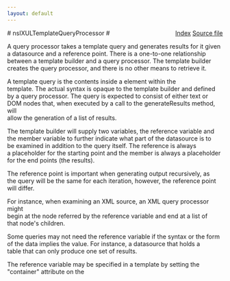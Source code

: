 ```yaml
---
layout: default
---
```

<div class='links' style='float:right'><a href="../index.html">Index</a>
<a href="http://dxr.mozilla.org/mozilla-central/source/dom/xul/templates/nsIXULTemplateQueryProcessor.idl">Source file</a>
</div>
# nsIXULTemplateQueryProcessor #
  
A query processor takes a template query and generates results for it given  
a datasource and a reference point. There is a one-to-one relationship  
between a template builder and a query processor. The template builder  
creates the query processor, and there is no other means to retrieve it.  
  
A template query is the contents inside a <query> element within the  
template. The actual syntax is opaque to the template builder and defined  
by a query processor. The query is expected to consist of either text or  
DOM nodes that, when executed by a call to the generateResults method, will  
allow the generation of a list of results.  
  
The template builder will supply two variables, the reference variable and  
the member variable to further indicate what part of the datasource is to  
be examined in addition to the query itself. The reference is always  
a placeholder for the starting point and the member is always a placeholder  
for the end points (the results).  
  
The reference point is important when generating output recursively, as  
the query will be the same for each iteration, however, the reference point  
will differ.  
  
For instance, when examining an XML source, an XML query processor might  
begin at the node referred by the reference variable and end at a list of  
that node's children.  
  
Some queries may not need the reference variable if the syntax or the form  
of the data implies the value. For instance, a datasource that holds a  
table that can only produce one set of results.  
  
The reference variable may be specified in a template by setting the  
"container" attribute on the <template> element to the variable to use. The  
member variable may be specified in a similar way using the "member"  
attribute, or it may be specified in the first <action> body in the  
template as the value of a uri attribute on an element. A breadth-first  
search of the first action is performed to find this element.  
  
If unspecified, the default value of the reference variable is ?uri.  
  
For example, a query might have the following syntax:  
  
(?id, ?name, ?url) from Bookmarks where parentfolder = ?start  
  
This query might generate a result for each bookmark within a given folder.  
The variable ?start would be the reference variable, while the variable ?id  
would be the member variable, since it is the unique value that identifies  
a result. Each result will have the four variables referred to defined for  
it and the values may be retrieved using the result's getBindingFor and  
getBindingObjectFor methods.  
  
The template builder must call initializeForBuilding before the other  
methods, except for translateRef. The builder will then call compileQuery  
for each query in the template to compile the queries. When results need  
to be generated, the builder will call generateResults. The  
initializeForBuilding, compileQuery and addBinding methods may not be  
called after generateResults has been called until the builder indicates  
that the generated output is being removed by calling the done method.  
  
Currently, the datasource supplied to the methods will always be an  
nsIRDFDataSource or a DOM node, and will always be the same one in between  
calls to initializeForBuilding and done.  
  

## Methods ##

### getDatasource(aDataSources, aRootNode, aIsTrusted, aBuilder, aShouldDelayBuilding) ###
  
Retrieve the datasource to use for the query processor. The list of  
datasources in a template is specified using the datasources attribute as  
a space separated list of URIs. This list is processed by the builder and  
supplied to the query processor in the aDataSources array as a list of  
nsIURI objects or nsIDOMNode objects. This method may return an object  
corresponding to these URIs and the builder will supply this object to  
other query processor methods. For example, for an XML source, the  
datasource might be an nsIDOMNode.  
  
All of these URIs are checked by the builder so it is safe to use them,  
however note that a URI that redirects may still needs to be checked to  
ensure that the document containing aRootNode may access it. This is the  
responsibility of the query processor if it needs to load the content of  
the URI.  
  
If the query processor needs to load the datasource asynchronously, it  
may set the aShouldDelayBuilding returned parameter to true to delay  
building the template content, and call the builder's Rebuild method when  
the data is available.  
  
@param aDataSources  the list of nsIURI objects and/or nsIDOMNode objects  
@param aRootNode     the root node the builder is attached to  
@param aIsTrusted    true if the template is in a trusted document  
@param aBuilder      the template builder  
@param aShouldDelayBuilding [out] whether the builder should wait to  
                                  build the content or not  
@returns a datasource object  
  

#### Parameters ####

<table>

<tr>
<td>aDataSources</td>
<td>the list of nsIURI objects and/or nsIDOMNode objects  
</td>
</tr>

<tr>
<td>aRootNode</td>
<td>the root node the builder is attached to  
</td>
</tr>

<tr>
<td>aIsTrusted</td>
<td>true if the template is in a trusted document  
</td>
</tr>

<tr>
<td>aBuilder</td>
<td>the template builder  
</td>
</tr>

<tr>
<td>aShouldDelayBuilding</td>
<td>[out] whether the builder should wait to  
                                  build the content or not  
</td>
</tr>

</table>

#### Returns ####

<table>

<tr>
<td>a datasource object  
</td>
</tr>

</table>

### initializeForBuilding(aDatasource, aBuilder, aRootNode) ###
  
Initialize for query generation. This will be called before the rules are  
processed and whenever the template is rebuilt. This method must be  
called once before any of the other query processor methods except for  
translateRef.  
  
@param aDatasource datasource for the data  
@param aBuilder the template builder  
@param aRootNode the root node the builder is attached to  
  
@throws NS_ERROR_INVALID_ARG if the datasource is not supported or  
        NS_ERROR_UNEXPECTED if generateResults has already been called.  
  

#### Parameters ####

<table>

<tr>
<td>aDatasource</td>
<td>datasource for the data  
</td>
</tr>

<tr>
<td>aBuilder</td>
<td>the template builder  
</td>
</tr>

<tr>
<td>aRootNode</td>
<td>the root node the builder is attached to  
</td>
</tr>

</table>

### done() ###
  
Called when the template builder is being destroyed so that the query  
processor can clean up any state. The query processor should remove as  
much state as possible, such as results or references to the builder.  
This method will also be called when the template is going to be rebuilt.  
  

### compileQuery(aBuilder, aQuery, aRefVariable, aMemberVariable) ###
  
Compile a query from a node. The result of this function will later be  
passed to generateResults for result generation. If null is returned,  
the query will be ignored.  
  
The template builder will call this method once for each query within  
the template, before any results can be generated using generateResults,  
but after initializeForBuilding has been called. This method should not  
be called again for the same query unless the template is rebuilt.  
  
The reference variable may be used by the query processor as a  
placeholder for the reference point, or starting point in the query.  
  
The member variable is determined from the member attribute on the  
template, or from the uri in the first action's rule if that attribute is  
not present. A rule processor may use the member variable as a hint to  
indicate what variable is expected to contain the results.  
  
@param aBuilder the template builder  
@param aQuery <query> node to compile  
@param aRefVariable the reference variable  
@param aMemberVariable the member variable  
  
@returns a compiled query object  
  

#### Parameters ####

<table>

<tr>
<td>aBuilder</td>
<td>the template builder  
</td>
</tr>

<tr>
<td>aQuery</td>
<td><query> node to compile  
</td>
</tr>

<tr>
<td>aRefVariable</td>
<td>the reference variable  
</td>
</tr>

<tr>
<td>aMemberVariable</td>
<td>the member variable  
</td>
</tr>

</table>

#### Returns ####

<table>

<tr>
<td>a compiled query object  
</td>
</tr>

</table>

### generateResults(aDatasource, aRef, aQuery) ###
  
Generate the results of a query and return them in an enumerator. The  
enumerator must contain nsIXULTemplateResult objects. If there are no  
results, an empty enumerator must be returned.  
  
The datasource will be the same as the one passed to the earlier  
initializeForBuilding method. The context reference (aRef) is a reference  
point used when calculating results.  
  
The value of aQuery must be the result of a previous call to compileQuery  
from this query processor. This method may be called multiple times,  
typically with different values for aRef.  
  
@param aDatasource datasource for the data  
@param aRef context reference value used as a starting point  
@param aQuery the compiled query returned from query compilation  
  
@returns an enumerator of nsIXULTemplateResult objects as the results  
  
@throws NS_ERROR_INVALID_ARG if aQuery is invalid  
  

#### Parameters ####

<table>

<tr>
<td>aDatasource</td>
<td>datasource for the data  
</td>
</tr>

<tr>
<td>aRef</td>
<td>context reference value used as a starting point  
</td>
</tr>

<tr>
<td>aQuery</td>
<td>the compiled query returned from query compilation  
</td>
</tr>

</table>

#### Returns ####

<table>

<tr>
<td>an enumerator of nsIXULTemplateResult objects as the results  
</td>
</tr>

</table>

### addBinding(aRuleNode, aVar, aRef, aExpr) ###
  
Add a variable binding for a particular rule. A binding allows an  
additional variable to be set for a result, outside of those defined  
within the query. These bindings are always optional, in that they will  
never affect the results generated.  
  
This function will never be called after generateResults. Any bindings  
that were added should be applied to each result when the result's  
ruleMatched method is called, since the bindings are different for each  
rule.  
  
The reference aRef may be used to determine the reference when  
calculating the value for the binding, for example when a value should  
depend on the value of another variable.  
  
The syntax of the expression aExpr is defined by the query processor. If  
the syntax is invalid, the binding should be ignored. Only fatal errors  
should be thrown, or NS_ERROR_UNEXPECTED if generateResults has already  
been called.  
  
As an example, if the reference aRef is the variable '?count' which  
holds the value 5, and the expression aExpr is the string '+2', the value  
of the variable aVar would be 7, assuming the query processor considers  
the syntax '+2' to mean add two to the reference.  
  
@param aRuleNode rule to add the binding to  
@param aVar variable that will be bound  
@param aRef variable that holds reference value  
@param aExpr expression used to compute the value to assign  
  

#### Parameters ####

<table>

<tr>
<td>aRuleNode</td>
<td>rule to add the binding to  
</td>
</tr>

<tr>
<td>aVar</td>
<td>variable that will be bound  
</td>
</tr>

<tr>
<td>aRef</td>
<td>variable that holds reference value  
</td>
</tr>

<tr>
<td>aExpr</td>
<td>expression used to compute the value to assign  
</td>
</tr>

</table>

### translateRef(aDatasource, aRefString) ###
  
Translate a ref attribute string into a result. This is used as the  
reference point by the template builder when generating the first level  
of content. For recursive generation, the result from the parent  
generation phase will be used directly as the reference so a translation  
is not needed. This allows all levels to be generated using objects that  
all implement the nsIXULTemplateResult interface.  
  
This method may be called before initializeForBuilding, so the  
implementation may use the supplied datasource if it is needed to  
translate the reference.  
  
@param aDatasource datasource for the data  
@param aRefString the ref attribute string  
  
@return the translated ref  
  

#### Parameters ####

<table>

<tr>
<td>aDatasource</td>
<td>datasource for the data  
</td>
</tr>

<tr>
<td>aRefString</td>
<td>the ref attribute string  
</td>
</tr>

</table>

#### Returns ####

<table>

<tr>
<td>the translated ref  
</td>
</tr>

</table>

### compareResults(aLeft, aRight, aVar, aSortHints) ###
  
Compare two results to determine their order, used when sorting results.  
This method should return -1 when the left result is less than the right,  
0 if both are equivalent, and 1 if the left is greater than the right.  
The comparison should only consider the values for the specified  
variable.  
  
If the comparison variable is null, the results may be  
sorted in a natural order, for instance, based on the order the data in  
stored in the datasource.  
  
The sort hints are the flags in nsIXULSortService.  
  
This method must only be called with results that were created by this  
query processor.  
  
@param aLeft the left result to compare  
@param aRight the right result to compare  
@param aVar variable to compare  
  
@param returns -1 if less, 0 if equal, or 1 if greater  
  

#### Parameters ####

<table>

<tr>
<td>aLeft</td>
<td>the left result to compare  
</td>
</tr>

<tr>
<td>aRight</td>
<td>the right result to compare  
</td>
</tr>

<tr>
<td>aVar</td>
<td>variable to compare  
</td>
</tr>

<tr>
<td>returns</td>
<td>-1 if less, 0 if equal, or 1 if greater  
</td>
</tr>

</table>
